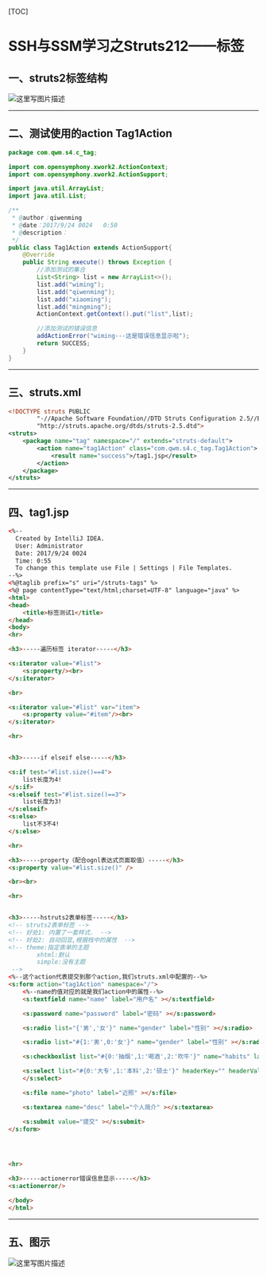 [TOC]

# SSH与SSM学习之Struts212——标签

## 一、struts2标签结构

![这里写图片描述](http://img.blog.csdn.net/20170924014352800?watermark/2/text/aHR0cDovL2Jsb2cuY3Nkbi5uZXQvcWl3ZW5taW5nc2hpd28=/font/5a6L5L2T/fontsize/400/fill/I0JBQkFCMA==/dissolve/70/gravity/SouthEast)

---

## 二、测试使用的action Tag1Action

```java
package com.qwm.s4.c_tag;

import com.opensymphony.xwork2.ActionContext;
import com.opensymphony.xwork2.ActionSupport;

import java.util.ArrayList;
import java.util.List;

/**
 * @author：qiwenming
 * @date：2017/9/24 0024   0:50
 * @description：
 */
public class Tag1Action extends ActionSupport{
    @Override
    public String execute() throws Exception {
        //添加测试的集合
        List<String> list = new ArrayList<>();
        list.add("wiming");
        list.add("qiwenming");
        list.add("xiaoming");
        list.add("mingming");
        ActionContext.getContext().put("list",list);

        //添加测试的错误信息
        addActionError("wiming---这是错误信息显示啦");
        return SUCCESS;
    }
}

```

---
## 三、struts.xml
```xml
<!DOCTYPE struts PUBLIC
        "-//Apache Software Foundation//DTD Struts Configuration 2.5//EN"
        "http://struts.apache.org/dtds/struts-2.5.dtd">
<struts>
    <package name="tag" namespace="/" extends="struts-default">
        <action name="tag1Action" class="com.qwm.s4.c_tag.Tag1Action">
            <result name="success">/tag1.jsp</result>
        </action>
    </package>
</struts>
```

---

## 四、tag1.jsp

```html
<%--
  Created by IntelliJ IDEA.
  User: Administrator
  Date: 2017/9/24 0024
  Time: 0:55
  To change this template use File | Settings | File Templates.
--%>
<%@taglib prefix="s" uri="/struts-tags" %>
<%@ page contentType="text/html;charset=UTF-8" language="java" %>
<html>
<head>
    <title>标签测试1</title>
</head>
<body>
<hr>

<h3>-----遍历标签 iterator-----</h3>

<s:iterator value="#list">
    <s:property/><br>
</s:iterator>

<br>

<s:iterator value="#list" var="item">
    <s:property value="#item"/><br>
</s:iterator>

<hr>


<h3>-----if elseif else-----</h3>

<s:if test="#list.size()==4">
    list长度为4!
</s:if>
<s:elseif test="#list.size()==3">
    list长度为3!
</s:elseif>
<s:else>
    list不3不4!
</s:else>

<hr>

<h3>-----property（配合ognl表达式页面取值）-----</h3>
<s:property value="#list.size()" />

<br><br>

<hr>


<h3>-----hstruts2表单标签-----</h3>
<!-- struts2表单标签 -->
<!-- 好处1: 内置了一套样式.  -->
<!-- 好处2: 自动回显,根据栈中的属性  -->
<!-- theme:指定表单的主题
        xhtml:默认
        simple:没有主题
 -->
<%--这个action代表提交到那个action,我们struts.xml中配置的--%>
<s:form action="tag1Action" namespace="/">
    <%--name的值对应的就是我们action中的属性--%>
    <s:textfield name="name" label="用户名" ></s:textfield>

    <s:password name="password" label="密码" ></s:password>

    <s:radio list="{'男','女'}" name="gender" label="性别" ></s:radio>

    <s:radio list="#{1:'男',0:'女'}" name="gender" label="性别" ></s:radio>

    <s:checkboxlist list="#{0:'抽烟',1:'喝酒',2:'吹牛'}" name="habits" label="爱好" ></s:checkboxlist>

    <s:select list="#{0:'大专',1:'本科',2:'硕士'}" headerKey="" headerValue="---请选择---" name="edu" label="学历" >
    </s:select>

    <s:file name="photo" label="近照" ></s:file>

    <s:textarea name="desc" label="个人简介" ></s:textarea>

    <s:submit value="提交" ></s:submit>
</s:form>




<hr>

<h3>-----actionerror错误信息显示-----</h3>
<s:actionerror/>

</body>
</html>

```

---

## 五、图示

![这里写图片描述](http://img.blog.csdn.net/20170924014435558?watermark/2/text/aHR0cDovL2Jsb2cuY3Nkbi5uZXQvcWl3ZW5taW5nc2hpd28=/font/5a6L5L2T/fontsize/400/fill/I0JBQkFCMA==/dissolve/70/gravity/SouthEast)

